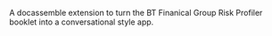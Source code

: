 A docassemble extension to turn the BT Finanical Group Risk Profiler booklet into a conversational style app.